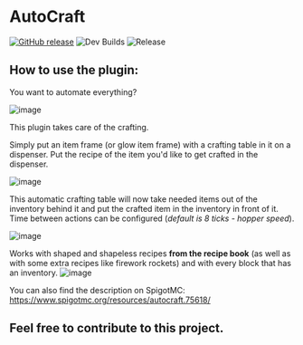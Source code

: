 # AutoCraft

[![GitHub release](https://img.shields.io/github/v/release/fliens/AutoCraft.svg)](https://github.com/Fliens/AutoCraft/releases)
![Dev Builds](https://github.com/Fliens/AutoCraft/actions/workflows/prerelease.yml/badge.svg)
![Release](https://github.com/Fliens/AutoCraft/actions/workflows/release.yml/badge.svg)


## How to use the plugin:

You want to automate everything?

![image](https://user-images.githubusercontent.com/35639879/124355511-d0c41c00-dc11-11eb-82d2-618245aa4b3b.png)

This plugin takes care of the crafting.

Simply put an item frame (or glow item frame) with a crafting table in it on a dispenser. Put the recipe of the item
you'd like to get crafted in the dispenser.

![image](https://user-images.githubusercontent.com/35639879/124355519-d7eb2a00-dc11-11eb-83b4-ec2d03890b83.png)

This automatic crafting table will now take needed items out of the inventory behind it and put the crafted item in the
inventory in front of it. Time between actions can be configured (*default is 8 ticks - hopper speed*).

![image](https://user-images.githubusercontent.com/35639879/124355522-dde10b00-dc11-11eb-887f-480ef309301e.png)

Works with shaped and shapeless recipes **from the recipe book** (as well as with some extra recipes like firework rockets) and with every block that has an inventory.
![image](https://user-images.githubusercontent.com/35639879/124355528-e33e5580-dc11-11eb-98c1-ff938bec1842.png)

You can also find the description on SpigotMC: https://www.spigotmc.org/resources/autocraft.75618/

## Feel free to contribute to this project.
